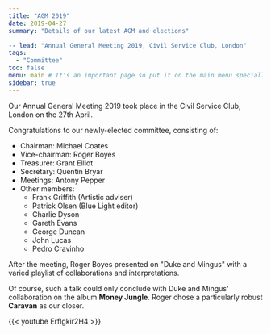 ```yaml
---
title: "AGM 2019"
date: 2019-04-27
summary: "Details of our latest AGM and elections"

-- lead: "Annual General Meeting 2019, Civil Service Club, London"
tags:
  - "Committee"
toc: false
menu: main # It's an important page so put it on the main menu specially
sidebar: true
---
```


Our Annual General Meeting 2019 took place in the Civil Service Club, London on the 27th April.

Congratulations to our newly-elected committee, consisting of:

* Chairman: Michael Coates
* Vice-chairman: Roger Boyes
* Treasurer: Grant Elliot
* Secretary: Quentin Bryar
* Meetings: Antony Pepper
* Other members:
  * Frank Griffith (Artistic adviser)
  * Patrick Olsen (Blue Light editor)
  * Charlie Dyson
  * Gareth Evans
  * George Duncan
  * John Lucas
  * Pedro Cravinho

After the meeting, Roger Boyes presented on "Duke and Mingus" with a varied playlist of collaborations and interpretations.

Of course, such a talk could only conclude with Duke and Mingus' collaboration on the album **Money Jungle**. Roger chose a particularly robust **Caravan** as our closer.

{{< youtube Erflgkir2H4 >}}

&nbsp;
